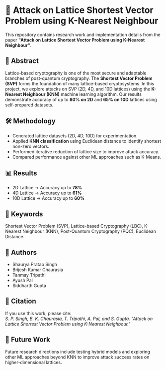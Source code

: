 <!DOCTYPE html>
<html>
<head>
  <title>Attack on Lattice SVP using KNN</title>
</head>
<body>
  <h1>🔐 Attack on Lattice Shortest Vector Problem using K-Nearest Neighbour</h1>
  <p>
    This repository contains research work and implementation details from the paper 
    <b>"Attack on Lattice Shortest Vector Problem using K-Nearest Neighbour"</b>.
  </p>

  <h2>📖 Abstract</h2>
  <p>
    Lattice-based cryptography is one of the most secure and adaptable branches of post-quantum cryptography. 
    The <b>Shortest Vector Problem (SVP)</b> forms the foundation of many lattice-based cryptosystems. 
    In this project, we explore attacks on SVP (2D, 4D, and 10D lattices) using the <b>K-Nearest Neighbour (KNN)</b> 
    machine learning algorithm. Our results demonstrate accuracy of up to <b>80% on 2D</b> and <b>65% on 10D</b> lattices 
    using self-prepared datasets.
  </p>

  <h2>🛠 Methodology</h2>
  <ul>
    <li>Generated lattice datasets (2D, 4D, 10D) for experimentation.</li>
    <li>Applied <b>KNN classification</b> using Euclidean distance to identify shortest non-zero vectors.</li>
    <li>Performed iterative reduction of lattice size to improve attack accuracy.</li>
    <li>Compared performance against other ML approaches such as K-Means.</li>
  </ul>

  <h2>📊 Results</h2>
  <ul>
    <li>2D Lattice → Accuracy up to <b>78%</b></li>
    <li>4D Lattice → Accuracy up to <b>61%</b></li>
    <li>10D Lattice → Accuracy up to <b>60%</b></li>
  </ul>

  <h2>📌 Keywords</h2>
  <p>
    Shortest Vector Problem (SVP), Lattice-based Cryptography (LBC), 
    K-Nearest Neighbour (KNN), Post-Quantum Cryptography (PQC), Euclidean Distance.
  </p>

  <h2>👥 Authors</h2>
  <ul>
    <li>Shaurya Pratap Singh</li>
    <li>Brijesh Kumar Chaurasia</li>
    <li>Tanmay Tripathi</li>
    <li>Ayush Pal</li>
    <li>Siddharth Gupta</li>
  </ul>

  <h2>📌 Citation</h2>
  <p>
    If you use this work, please cite:<br>
    <i>S. P. Singh, B. K. Chaurasia, T. Tripathi, A. Pal, and S. Gupta. 
    "Attack on Lattice Shortest Vector Problem using K-Nearest Neighbour."</i>
  </p>

  <h2>🚀 Future Work</h2>
  <p>
    Future research directions include testing hybrid models and exploring other ML approaches 
    beyond KNN to improve attack success rates on higher-dimensional lattices.
  </p>
</body>
</html>
